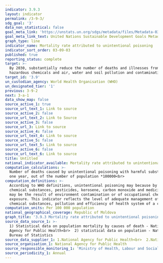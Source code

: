 ```yaml
---
indicator: 3.9.3
layout: indicator
permalink: /3-9-3/
sdg_goal: '3'
data_non_statistical: false
goal_meta_link: 'https://unstats.un.org/sdgs/metadata/files/Metadata-03-09-03.pdf'
goal_meta_link_text: United Nations Sustainable Development Goals Metadata (PDF 213 KB)
graph_type: line
indicator_name: Mortality rate attributed to unintentional poisoning
indicator_sort_order: 03-09-03
published: true
reporting_status: complete
target: >-
  By 2030, substantially reduce the number of deaths and illnesses from
  hazardous chemicals and air, water and soil pollution and contamination
target_id: '3.9'
un_custodian_agency: World Health Organisation (WHO)
un_designated_tier: '1'
previous: 3-9-2
next: 3-a-1
data_show_map: false
source_active_1: true
source_url_text_1: Link to source
source_active_2: false
source_url_text_2: Link to Source
source_active_3: false
source_url_3: Link to source
source_active_4: false
source_url_text_4: Link to source
source_active_5: false
source_url_text_5: Link to source
source_active_6: false
source_url_text_6: Link to source
title: Untitled
national_indicator_available: Mortality rate attributed to unintentional poisoning
computation_calculations: >-
  Number of deaths caused by unintentional poisoning with harmful substances in
  one year, out of the number of population *100000<br>
computation_definitions: >-
  According to WHO definitions, unintentional poisoning may because by domestic
  chemical substances, pesticides, kerosene, carbon monoxide and medicines or
  may be the result of environment contamination or of occupational chemical
  exposure. This indicator reflects the level of adequate management of harmful
  chemical substances, pollution and efficiency of health system of a country.
computation_units: Per 100 000 population
national_geographical_coverage: Republic of Moldova
graph_title: '3.9.3 Mortality rate attributed to unintentional poisoning '
source_data_source_1: >-
  1) Statistical data on population mortality by causes of death - National
  Agency for Public Health<br>  2) statistical data on population - National
  Bureau of Statistics
source_data_supplier_1: 1.National Agency for Public Health<br>  2.National Bureau of Statistics
source_organisation_1: National Agency for Public Health
source_responsible_monitoring_1: 'Ministry of Health, Labour and Social Protection'
source_periodicity_1: Annual
---
```

